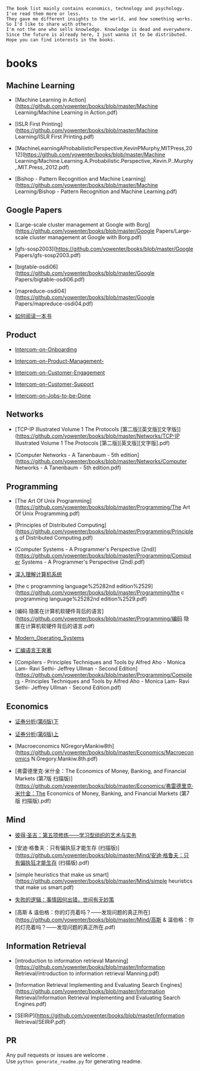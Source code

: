 
```
The book list mainly contains economics, technology and psychology.
I've read them more or less.
They gave me different insights to the world, and how something works. So I'd like to share with others.
I'm not the one who sells knowledge. Knowledge is dead and everywhere.
Since the future is already here, I just wanna it to be distributed.
Hope you can find interests in the books.

```
# books  
  
## Machine Learning  
  
- [Machine Learning in Action](https://github.com/yowenter/books/blob/master/Machine Learning/Machine Learning in Action.pdf)  
  
- [ISLR First Printing](https://github.com/yowenter/books/blob/master/Machine Learning/ISLR First Printing.pdf)  
  
- [MachineLearningAProbabilisticPerspective,KevinPMurphy,MITPress,2012](https://github.com/yowenter/books/blob/master/Machine Learning/Machine.Learning.A.Probabilistic.Perspective,.Kevin.P..Murphy,.MIT.Press,.2012.pdf)  
  
- [Bishop - Pattern Recognition and Machine Learning](https://github.com/yowenter/books/blob/master/Machine Learning/Bishop - Pattern Recognition and Machine Learning.pdf)  
  
## Google Papers  
  
- [Large-scale cluster management at Google with Borg](https://github.com/yowenter/books/blob/master/Google Papers/Large-scale cluster management at Google with Borg.pdf)  
  
- [gfs-sosp2003](https://github.com/yowenter/books/blob/master/Google Papers/gfs-sosp2003.pdf)  
  
- [bigtable-osdi06](https://github.com/yowenter/books/blob/master/Google Papers/bigtable-osdi06.pdf)  
  
- [mapreduce-osdi04](https://github.com/yowenter/books/blob/master/Google Papers/mapreduce-osdi04.pdf)  
  
- [如何阅读一本书](https://github.com/yowenter/books/blob/master/如何阅读一本书.pdf)  
  
## Product  
  
- [Intercom-on-Onboarding](https://github.com/yowenter/books/blob/master/Product/Intercom-on-Onboarding.pdf)  
  
- [Intercom-on-Product-Management-](https://github.com/yowenter/books/blob/master/Product/Intercom-on-Product-Management-.pdf)  
  
- [Intercom-on-Customer-Engagement](https://github.com/yowenter/books/blob/master/Product/Intercom-on-Customer-Engagement.pdf)  
  
- [Intercom-on-Customer-Support](https://github.com/yowenter/books/blob/master/Product/Intercom-on-Customer-Support.pdf)  
  
- [Intercom-on-Jobs-to-be-Done](https://github.com/yowenter/books/blob/master/Product/Intercom-on-Jobs-to-be-Done.pdf)  
  
## Networks  
  
- [TCP-IP Illustrated Volume 1 The Protocols [第二版][英文版][文字版]](https://github.com/yowenter/books/blob/master/Networks/TCP-IP Illustrated Volume 1 The Protocols [第二版][英文版][文字版].pdf)  
  
- [Computer Networks - A Tanenbaum - 5th edition](https://github.com/yowenter/books/blob/master/Networks/Computer Networks - A Tanenbaum - 5th edition.pdf)  
  
## Programming  
  
- [The Art Of Unix Programming](https://github.com/yowenter/books/blob/master/Programming/The Art Of Unix Programming.pdf)  
  
- [Principles of Distributed Computing](https://github.com/yowenter/books/blob/master/Programming/Principles of Distributed Computing.pdf)  
  
- [Computer Systems - A Programmer's Perspective (2nd)](https://github.com/yowenter/books/blob/master/Programming/Computer Systems - A Programmer's Perspective (2nd).pdf)  
  
- [深入理解计算机系统](https://github.com/yowenter/books/blob/master/Programming/深入理解计算机系统.pdf)  
  
- [the c programming language%25282nd edition%2529](https://github.com/yowenter/books/blob/master/Programming/the c programming language%25282nd edition%2529.pdf)  
  
- [编码 隐匿在计算机软硬件背后的语言](https://github.com/yowenter/books/blob/master/Programming/编码 隐匿在计算机软硬件背后的语言.pdf)  
  
- [Modern_Operating_Systems](https://github.com/yowenter/books/blob/master/Programming/Modern_Operating_Systems.pdf)  
  
- [汇编语言王爽著](https://github.com/yowenter/books/blob/master/Programming/汇编语言王爽著.pdf)  
  
- [Compilers - Principles Techniques and Tools by Alfred Aho - Monica Lam- Ravi Sethi- Jeffrey Ullman - Second Edition](https://github.com/yowenter/books/blob/master/Programming/Compilers - Principles Techniques and Tools by Alfred Aho - Monica Lam- Ravi Sethi- Jeffrey Ullman - Second Edition.pdf)  
  
## Economics  
  
- [证券分析(第6版)下](https://github.com/yowenter/books/blob/master/Economics/证券分析(第6版)下.pdf)  
  
- [证券分析(第6版)上](https://github.com/yowenter/books/blob/master/Economics/证券分析(第6版)上.pdf)  
  
- [Macroeconomics NGregoryMankiw8th](https://github.com/yowenter/books/blob/master/Economics/Macroeconomics N.Gregory.Mankiw.8th.pdf)  
  
- [弗雷德里克·米什金：The Economics of Money, Banking, and Financial Markets (第7版 扫描版)](https://github.com/yowenter/books/blob/master/Economics/弗雷德里克·米什金：The Economics of Money, Banking, and Financial Markets (第7版 扫描版).pdf)  
  
## Mind  
  
- [彼得·圣吉：第五项修炼——学习型组织的艺术与实务](https://github.com/yowenter/books/blob/master/Mind/彼得·圣吉：第五项修炼——学习型组织的艺术与实务.pdf)  
  
- [安迪·格鲁夫：只有偏执狂才能生存 (扫描版)](https://github.com/yowenter/books/blob/master/Mind/安迪·格鲁夫：只有偏执狂才能生存 (扫描版).pdf)  
  
- [simple heuristics that make us smart](https://github.com/yowenter/books/blob/master/Mind/simple heuristics that make us smart.pdf)  
  
- [失败的逻辑：事情因何出错，世间有无妙策](https://github.com/yowenter/books/blob/master/Mind/失败的逻辑：事情因何出错，世间有无妙策.pdf)  
  
- [高斯 & 温伯格：你的灯亮着吗？——发现问题的真正所在](https://github.com/yowenter/books/blob/master/Mind/高斯 & 温伯格：你的灯亮着吗？——发现问题的真正所在.pdf)  
  
## Information Retrieval  
  
- [introduction to information retrieval Manning](https://github.com/yowenter/books/blob/master/Information Retrieval/introduction to information retrieval Manning.pdf)  
  
- [Information Retrieval Implementing and Evaluating Search Engines](https://github.com/yowenter/books/blob/master/Information Retrieval/Information Retrieval Implementing and Evaluating Search Engines.pdf)  
  
- [SEIRiP](https://github.com/yowenter/books/blob/master/Information Retrieval/SEIRiP.pdf)  
  


## PR

Any pull requests or issues are welcome .    
Use `python generate_readme.py` for generating readme.



